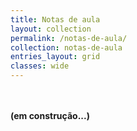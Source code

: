 ```yaml
---
title: Notas de aula
layout: collection
permalink: /notas-de-aula/
collection: notas-de-aula
entries_layout: grid
classes: wide
---
```

<br /><br />
**(em construção...)**
<br /><br />

